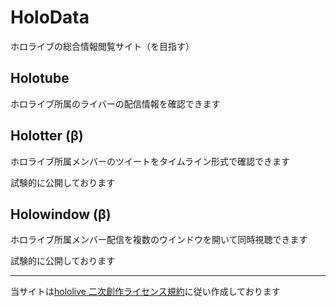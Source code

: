 # HoloData

ホロライブの総合情報閲覧サイト（を目指す）

## Holotube

ホロライブ所属のライバーの配信情報を確認できます

## Holotter (β)

ホロライブ所属メンバーのツイートをタイムライン形式で確認できます

試験的に公開しております

## Holowindow (β)

ホロライブ所属メンバー配信を複数のウインドウを開いて同時視聴できます

試験的に公開しております

---

当サイトは[hololive 二次創作ライセンス規約](https://www.hololive.tv/terms)に従い作成しております
